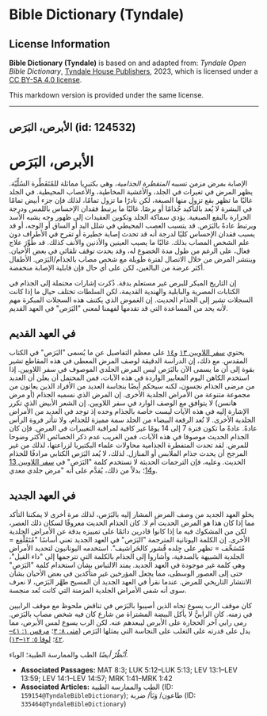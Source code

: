 # Bible Dictionary (Tyndale)

## License Information

**Bible Dictionary (Tyndale)** is based on and adapted from: _Tyndale Open Bible Dictionary_, [Tyndale House Publishers](https://tyndaleopenresources.com/), 2023, which is licensed under a [CC BY-SA 4.0 license](https://creativecommons.org/licenses/by-sa/4.0/legalcode.en).

This markdown version is provided under the same license.



--------------------------------

## الأبرص، البَرَص (id: 124532)

الأبرص، البَرَص
===============

الإصابة بمرض مزمن تسببه *المتفطرة الجذامية،* وهي بكتيريا مماثلة للمُتَفَطِّرة السُلِّيّة. يظهر المرض في تغيرات في الجلد، والأغشية المخاطية، والأعصاب المحيطية. في الجلد غالبًا ما تظهر بقع تزول منها الصبغة، لكن نادرًا ما تزول تمامًا، لذلك فإن جزء أبيض تمامًا في البشرة لا يُعد بالتأكيد جُذامًا أو برصًا. غالبًا ما يرتبط فقدان الإحساس باللمس ودرجة الحرارة بالبقع الصبغية. يؤدي سماكة الجلد وتكوين العقيدات إلى ظهور وجه يشبه الأسد ويرتبط عادةً بالبَرَص. قد يتسبب العصب المحيطي في شلل اليد أو الساق أو الوجه، أو قد يسبب فقدان الإحساس كليًا لدرجة أنه قد تحدث إصابة خطيرة أو تقرح في الأطراف دون علم الشخص المصاب بذلك. غالبًا ما يصيب العينين والأذنين والأنف كذلك. قد طُوِّرَ علاج فعال، على الرغم من طول مدة الخضوع له، وقد يحدث توقف تلقائي في بعض الأحيان. وينتشر المرض من خلال الاتصال لفترة طويلة مع شخص مصاب بالجذام/البَرَص. الأطفال أكثر عرضة من البالغين، لكن على أي حال فإن قابلية الإصابة منخفضة.

إن التاريخ المبكر للبرص غير مستعلم بدقة. ذُكرت إشارات محتملة إلى الجذام في الكتابات المصرية والبابلية والهندية القديمة، لكن السلطات تختلف حيال ما إذا كانت السجلات تشير إلى الجذام الحديث. إن الغموض الذي يكتنف هذه السجلات المبكرة مهم لأنه يحد من المساعدة التي قد تقدمها لفهمنا لمعنى "البَرَص" في العهد القديم.

في العهد القديم
---------------

يحتوي [سفر اللاويين ١٣](https://ref.ly/Lev13:1-Lev13:59) و[١٤](https://ref.ly/Lev14:1-Lev14:57) على معظم التفاصيل عن ما يُسمى "البَرَص" في الكتاب المقدس. مع ذلك، إن الدراسة الدقيقة لوصف المرض المعطى في هذه المقاطع تشير بقوة إلى أن ما يسمى الآن بالبَرَص ليس المرض الجلدي الموصوف في سفر اللاويين. إذا استخدم الكاهن اليوم المعايير الواردة في هذه الآيات، فمن المحتمل أن يعلن أن العديد من مرضى الجذام نجسون، لكنه سيحكم أيضًا بنجاسة العديد من الأفراد الذين يعانون من مجموعة متنوعة من الأمراض الجلدية الأخرى. إن المرض الذي نسميه الجذام (أو مرض هانسن) لا يتوافق مع الوصف الوارد في سفر اللاويين. إن الشعر الأبيض الذي تكرر الإشارة إليه في هذه الآيات ليست خاصة بالجذام وحده إذ توجد في العديد من الأمراض الجلدية الأخرى. لا تُعد الرقعة البيضاء من الجلد سمة مميزة للجذام، ولا تتأثر فروة الرأس عادةً. عادةً ما تكون فترة 7 إلى 14 يومًا غير كافية لمراقبة التغييرات في المرض. فإن كان الجذام الحديث موصوفا في هذه الآيات، فمن الغريب عدم ذكر الخصائص الأكثر وضوحا للمرض. لقد تحدت المتفطرة الجذامية محاولات علماء البكتيريا لزراعتها، لذلك من غير المرجح أن يحدث جذام الملابس أو المنازل. لذلك، لا يُعد البَرَص الكتابي مرادفًا للجذام الحديث. وعليه، فإن الترجمات الحديثة لا تستخدم كلمة "البَرَص" في [سفر اللاويين 13](https://ref.ly/Lev13:1-Lev13:59) و[14](https://ref.ly/Lev14:1-Lev14:57)؛ بدلاً من ذلك، يُقدَّم على أنه "مرض جلدي معدي.

في العهد الجديد
---------------

يخلو العهد الجديد من وصف المرض المشار إليه بالبَرَص، لذلك مرة أخرى لا يمكننا التأكد مما إذا كان هذا هو المرض الحديث أم لا. كان الجذام الحديث معروفًا لسكان ذلك العصر، لكن من المشكوك فيه ما إذا كانوا قادرين دائمًا على تمييزه بدقة عن الأمراض الجلدية الأخرى. إن الكلمة اليونانية المترجمة "البَرَص" في العهد الجديد تعني أساسًا "مُتَقَلْفِع \= مُتَسَحِّف \= تظهر على جِلده قُشور كالحَراشيف". استخدمه اليونانيون لتحديد الأمراض الجلدية الشبيهة بالصدفية، وأشاروا إلى الجذام بالكلمة التي تترجمها إلى "داء الفيل"، وهي كلمة غير موجودة في العهد الجديد. يمتد الالتباس بشأن استخدام كلمة "البَرَص" حتى إلى العصور الوسطى، مما يجعل المؤرخين غير متأكدين في بعض الأحيان بشأن الانتشار التاريخي للمرض. عندما نقرأ في العهد الجديد أن المسيح طهَّر البَرَص، لا نعرف سوى أنه شفى الأمراض الجلدية المزمنة التي كانت تُعد منجسة.

كان موقف الرب يسوع تجاه الذين أصيبوا بالبَرَص في تناقض ملحوظ مع موقف الرابيين في زمنه. كان الرابيُّ لا يأكل البيضة المشتراة من شارع كان فيه شخص مصاب بالبَرَص. رمى رابي آخر الحجارة على الأبرص ليبعدهم عنه. لكن الرب يسوع لمس الأبرص، مما يدل على قدرته على التغلب على النجاسة التي يمثلها البَرَص ([متى ٨: ٣](https://ref.ly/Matt8:3)؛ [مرقس ١: ٤١–٤٢](https://ref.ly/Mark1:41-Mark1:42)؛ [لوقا ٥: ١٢–١٣](https://ref.ly/Luke5:12-Luke5:13)).

*اُنْظُرْ أيضًا* الطب والممارسة الطبية؛ الوباء.

* **Associated Passages:** MAT 8:3; LUK 5:12–LUK 5:13; LEV 13:1–LEV 13:59; LEV 14:1–LEV 14:57; MRK 1:41–MRK 1:42
* **Associated Articles:** الطب والممارسة الطبية (ID: `159154@TyndaleBibleDictionary`); طاعون/ وَبَأ/ ضربة (ID: `335464@TyndaleBibleDictionary`)

